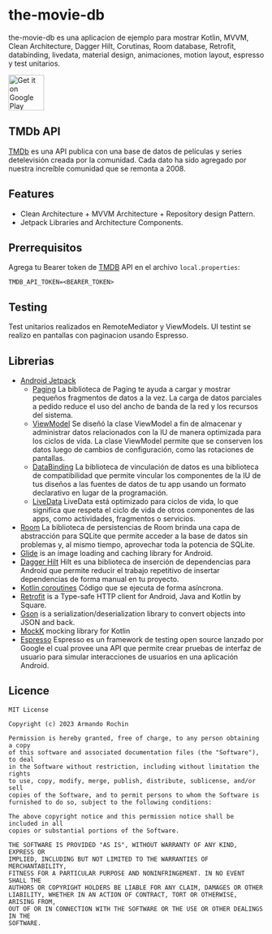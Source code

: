 # the-movie-db
the-movie-db es una aplicacion de ejemplo para mostrar Kotlin, MVVM, Clean Architecture, Dagger Hilt, Corutinas, Room database, Retrofit, databinding, livedata, material design, animaciones, motion layout, espresso y test unitarios.

<a href="https://play.google.com/store/apps/details?id=com.armandorochin.themoviedb"><img alt="Get it on Google Play" src="https://play.google.com/intl/en_us/badges/images/generic/en-play-badge.png" height=70px /></a>


## TMDb API
<a href="https://www.themoviedb.org/">TMDb</a> es una API publica con una base de datos de películas y series detelevisión creada por la comunidad. Cada dato ha sido agregado por nuestra increíble comunidad que se remonta a 2008. 

## Features
* Clean Architecture + MVVM Architecture + Repository design Pattern.
* Jetpack Libraries and Architecture Components.

## Prerrequisitos
Agrega tu Bearer token de [TMDB](https://www.themoviedb.org/) API en el archivo `local.properties`:
```
TMDB_API_TOKEN=<BEARER_TOKEN>
```

## Testing
Test unitarios realizados en RemoteMediator y ViewModels. UI testint se realizo en pantallas con paginacion usando Espresso.

## Librerias
* [Android Jetpack](https://developer.android.com/jetpack)
   * [Paging](https://developer.android.com/topic/libraries/architecture/paging) La biblioteca de Paging te ayuda a cargar y mostrar pequeños fragmentos de datos a la vez. La carga de datos parciales a pedido reduce el uso del ancho de banda de la red y los recursos del sistema.
   * [ViewModel](https://developer.android.com/topic/libraries/architecture/viewmodel) Se diseñó la clase ViewModel a fin de almacenar y administrar datos relacionados con la IU de manera optimizada para los ciclos de vida. La clase ViewModel permite que se conserven los datos luego de cambios de configuración, como las rotaciones de pantallas.
   * [DataBinding](https://developer.android.com/topic/libraries/data-binding/) La biblioteca de vinculación de datos es una biblioteca de compatibilidad que permite vincular los componentes de la IU de tus diseños a las fuentes de datos de tu app usando un formato declarativo en lugar de la programación.
   * [LiveData](https://developer.android.com/topic/libraries/architecture/livedata) LiveData está optimizado para ciclos de vida, lo que significa que respeta el ciclo de vida de otros componentes de las apps, como actividades, fragmentos o servicios.
* [Room](https://developer.android.com/jetpack/androidx/releases/room) La biblioteca de persistencias de Room brinda una capa de abstracción para SQLite que permite acceder a la base de datos sin problemas y, al mismo tiempo, aprovechar toda la potencia de SQLite.
* [Glide](https://github.com/bumptech/glide) is an image loading and caching library for Android.
* [Dagger Hilt](https://developer.android.com/training/dependency-injection/hilt-android) Hilt es una biblioteca de inserción de dependencias para Android que permite reducir el trabajo repetitivo de insertar dependencias de forma manual en tu proyecto.
* [Kotlin coroutines](https://developer.android.com/kotlin/coroutines) Código que se ejecuta de forma asíncrona.
* [Retrofit](https://square.github.io/retrofit/) is a Type-safe HTTP client for Android, Java and Kotlin by Square.
* [Gson](https://github.com/google/gson) is a serialization/deserialization library to convert objects into JSON and back.
* [MockK](https://mockk.io/ANDROID.html) mocking library for Kotlin
* [Espresso](https://developer.android.com/training/testing/espresso) Espresso es un framework de testing open source lanzado por Google el cual provee una API que permite crear pruebas de interfaz de usuario para simular interacciones de usuarios en una aplicación Android.

## Licence
    MIT License

    Copyright (c) 2023 Armando Rochin

    Permission is hereby granted, free of charge, to any person obtaining a copy
    of this software and associated documentation files (the "Software"), to deal
    in the Software without restriction, including without limitation the rights
    to use, copy, modify, merge, publish, distribute, sublicense, and/or sell
    copies of the Software, and to permit persons to whom the Software is
    furnished to do so, subject to the following conditions:

    The above copyright notice and this permission notice shall be included in all
    copies or substantial portions of the Software.

    THE SOFTWARE IS PROVIDED "AS IS", WITHOUT WARRANTY OF ANY KIND, EXPRESS OR
    IMPLIED, INCLUDING BUT NOT LIMITED TO THE WARRANTIES OF MERCHANTABILITY,
    FITNESS FOR A PARTICULAR PURPOSE AND NONINFRINGEMENT. IN NO EVENT SHALL THE
    AUTHORS OR COPYRIGHT HOLDERS BE LIABLE FOR ANY CLAIM, DAMAGES OR OTHER
    LIABILITY, WHETHER IN AN ACTION OF CONTRACT, TORT OR OTHERWISE, ARISING FROM,
    OUT OF OR IN CONNECTION WITH THE SOFTWARE OR THE USE OR OTHER DEALINGS IN THE
    SOFTWARE.
